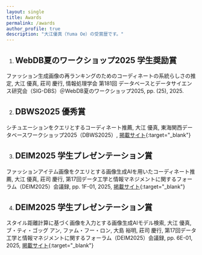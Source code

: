 ```yaml
---
layout: single
title: Awards
permalink: /awards
author_profile: true
description: "大江優真（Yuma Oe）の受賞歴です。"
---
```


1. ## WebDB夏のワークショップ2025 学生奨励賞  
ファッション生成画像の再ランキングのためのコーディネートの系統らしさの推定, 大江 優真, 莊司 慶行, 情報処理学会 第181回 データベースとデータサイエンス研究会（SIG-DBS）＠WebDB夏のワークショップ2025, pp. (25), 2025.

2. ## DBWS2025 優秀賞  
シチュエーションをクエリとするコーディネート推薦, 大江 優真, 東海関西データベースワークショップ2025（DBWS2025）, [掲載サイト](https://sites.google.com/mil.doshisha.ac.jp/dbws-2025/%E5%8F%97%E8%B3%9E){:target="_blank"}

3. ## DEIM2025 学生プレゼンテーション賞  
ファッションアイテム画像をクエリとする画像生成AIを用いたコーディネート推薦, 大江 優真, 莊司 慶行, 第17回データ工学と情報マネジメントに関するフォーラム（DEIM2025）会議録, pp. 1F-01, 2025, [掲載サイト](https://pub.confit.atlas.jp/ja/event/deim2025/content/awards){:target="_blank"}

4. ## DEIM2025 学生プレゼンテーション賞  
スタイル距離計算に基づく画像を入力とする画像生成AIモデル検索, 大江 優真, ブ・ティ・ゴッグ アン, ファム・フー・ロン, 大島 裕明, 莊司 慶行, 第17回データ工学と情報マネジメントに関するフォーラム（DEIM2025）会議録, pp. 6E-01, 2025, [掲載サイト](https://pub.confit.atlas.jp/ja/event/deim2025/content/awards){:target="_blank"}